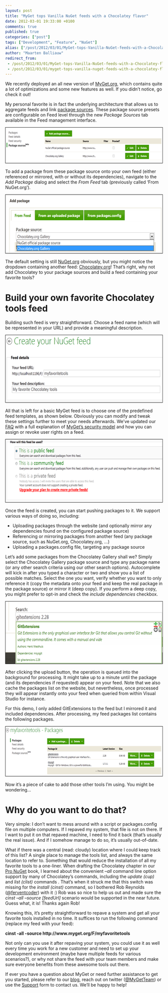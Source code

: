 ```yaml
---
layout: post
title: "MyGet tops Vanilla NuGet feeds with a Chocolatey flavor"
date: 2012-03-01 19:33:00 +0100
comments: true
published: true
categories: ["post"]
tags: ["Development", "Feature", "NuGet"]
alias: ["/post/2012/03/01/MyGet-tops-Vanilla-NuGet-feeds-with-a-Chocolatey-flavor.aspx", "/post/2012/03/01/myget-tops-vanilla-nuget-feeds-with-a-chocolatey-flavor.aspx"]
author: "Maarten Balliauw"
redirect_from:
 - /post/2012/03/01/MyGet-tops-Vanilla-NuGet-feeds-with-a-Chocolatey-flavor.aspx.html
 - /post/2012/03/01/myget-tops-vanilla-nuget-feeds-with-a-chocolatey-flavor.aspx.html
---
```


<p>We recently deployed an all new version of <a href="http://www.myget.org" target="_blank">MyGet.org</a>, which contains quite a lot of optimizations and some new features as well. If you didn&rsquo;t notice, go check it out!</p>
<p>My personal favorite is in fact the underlying architecture that allows us to aggregate feeds and link <a href="/post/2012/03/01/Introducing-MyGet-package-source-proxy-(beta).aspx" target="_blank">package sources</a>. These package source presets are configurable on Feed level through the new <em>Package Sources </em>tab available in the Feed management interface.</p>
<div style="display: inline-block;"><a href="/images/managePackageSources.png" target="_blank"><img style="background-image: none; padding-left: 0px; padding-right: 0px; display: inline; padding-top: 0px; border-width: 0px;" title="managePackageSources" src="/images/managePackageSources_thumb.png" alt="managePackageSources" width="642" height="115" border="0" /></a></div>
<p>To add a package from these package source onto your own feed (either referenced or mirrored, with or without its dependencies), navigate to the <em>Add Package </em>dialog and select the <em>From Feed</em> tab (previously called &lsquo;From NuGet.org&rsquo;).</p>
<div style="display: inline-block;"><a href="/images/addChocolateyPackage.png" target="_blank"><img style="background-image: none; padding-left: 0px; padding-right: 0px; display: inline; padding-top: 0px; border-width: 0px;" title="addChocolateyPackage" src="/images/addChocolateyPackage_thumb.png" alt="addChocolateyPackage" width="642" height="188" border="0" /></a></div>
<p>The default setting is still <a href="http://www.nuget.org" target="_blank">NuGet.org</a> obviously, but you might notice the dropdown containing another feed: <a href="http://www.chocolatey.org" target="_blank">Chocolatey.org</a>! That&rsquo;s right, why not add Chocolatey to your package sources and build a feed containing your favorite tools?</p>
<h1>Build your own favorite Chocolatey tools feed</h1>
<p>Building such feed is very straightforward. Choose a feed name (which will be represented in your URL) and provide a meaningful description.</p>
<div style="display: inline-block;"><a href="/images/myChocolateyFeedDetails.png" target="_blank"><img style="background-image: none; padding-left: 0px; padding-right: 0px; display: inline; padding-top: 0px; border-width: 0px;" title="myChocolateyFeedDetails" src="/images/myChocolateyFeedDetails_thumb.png" alt="myChocolateyFeedDetails" width="642" height="216" border="0" /></a></div>
<p>All that is left for a basic MyGet feed is to choose one of the predefined feed templates, as shown below. Obviously you can modify and tweak these settings further to meet your needs afterwards. We&rsquo;ve updated our <a title="Frequently Asked Questions" href="http://www.myget.org/site/Faq" target="_blank">FAQ</a> with a full explanation of <a title="MyGet's security model explained" href="http://www.myget.org/site/Faq-Security" target="_blank">MyGet&rsquo;s security model</a> and how you can assign or revoke user rights on a feed.</p>
<div style="display: inline-block;"><a href="/images/myChocolateyFeedTemplate.png" target="_blank"><img style="background-image: none; padding-left: 0px; padding-right: 0px; display: inline; padding-top: 0px; border-width: 0px;" title="myChocolateyFeedTemplate" src="/images/myChocolateyFeedTemplate_thumb.png" alt="myChocolateyFeedTemplate" width="642" height="202" border="0" /></a></div>
<p>Once the feed is created, you can start pushing packages to it. We support various ways of doing so, including:</p>
<ul>
<li>Uploading packages through the website (and optionally mirror any dependencies found on the configured package source)</li>
<li>Referencing or mirroring packages from another feed (any package source, such as NuGet.org, Chocolatey.org, &hellip;)</li>
<li>Uploading a packages.config file, targeting any package source</li>
</ul>
<p>Let&rsquo;s add some packages from the Chocolatey Gallery shall we? Simply select the Chocolatey Gallery package source and type any package name (or any other search criteria using our other search options). Autocomplete will kick in after you typed a character or two and show you a list of possible matches. Select the one you want, verify whether you want to only reference it (copy the metadata onto your feed and keep the real package in the package source) or mirror it (deep copy). If you perform a deep copy, you might prefer to opt-in and check the <em>include dependencies</em> checkbox.</p>
<div style="display: inline-block;"><a href="/images/addChocolateyPackageGitExtensions.png" target="_blank"><img style="background-image: none; padding-left: 0px; padding-right: 0px; display: inline; padding-top: 0px; border-width: 0px;" title="addChocolateyPackageGitExtensions" src="/images/addChocolateyPackageGitExtensions_thumb.png" alt="addChocolateyPackageGitExtensions" width="642" height="200" border="0" /></a></div>
<p>After clicking the upload button, the operation is queued into the background for processing. It might take up to a minute until the package (and its dependencies if requested) appear on your feed. Note that we also cache the packages list on the website, but nevertheless, once processed they will appear instantly onto your feed when queried from within Visual Studio for instance.</p>
<p>For this demo, I only added GitExtensions to the feed but I mirrored it and included dependencies. After processing, my feed packages list contains the following packages.</p>
<div style="display: inline-block;"><a href="/images/myFavoriteToolsPackagesList.png" target="_blank"><img style="background-image: none; padding-left: 0px; padding-right: 0px; display: inline; padding-top: 0px; border-width: 0px;" title="myFavoriteToolsPackagesList" src="/images/myFavoriteToolsPackagesList_thumb.png" alt="myFavoriteToolsPackagesList" width="642" height="160" border="0" /></a></div>
<p>Now it&rsquo;s a piece of cake to add those other tools I&rsquo;m using. You might be wondering&hellip;</p>
<h1>Why do you want to do that?</h1>
<p>Very simple: I don&rsquo;t want to mess around with a script or packages.config file on multiple computers. If I repaved my system, that file is not on there. If I want to put it on that repaved machine, I need to find it back (that&rsquo;s usually the real issue). And if I somehow manage to do so, it&rsquo;s usually out-of-date.</p>
<p>What if there was a central (read: cloudy) location where I could keep track of this list? A single place to manage the tools list, and always the same location to refer to. Something that would reduce the installation of all my favorite tools to a one-liner. When drafting the Chocolatey chapter in our <a href="http://www.apress.com/9781430241911" target="_blank">Pro NuGet</a> book, I learned about the convenient &ndash;<em>all</em> command line option support by many of Chocolatey&rsquo;s commands, including the <em>update (cup)</em> and <em>list (clist)</em> commands . That&rsquo;s when it struck me that this switch was missing for the <em>install</em> <em>(cinst)</em> command, so I bothered Rob Reynolds (<a href="http://twitter.com/ferventcoder" target="_blank">@ferventcoder</a>) with it :) Rob was so nice to help us out and made sure the <em>cinst &ndash;all &ndash;source</em>&nbsp;<em>[feedUrl]</em> scenario would be supported in the near future. Guess what, it is! Thanks again Rob!</p>
<p>Knowing this, it&rsquo;s pretty straightforward to repave a system and get all your favorite tools installed in no time. It suffices to run the following command (replace my feed with your feed):</p>
<div id="scid:f32c3428-b7e9-4f15-a8ea-c502c7ff2e88:5ec4e8db-8793-439a-9db0-1b5a3641b3ef" class="wlWriterEditableSmartContent" style="margin: 0px; display: inline; float: none; padding: 0px;"><strong>cinst -all -source http://www.myget.org/F/myfavoritetools</strong></div>
<p>Not only can you use it after repaving your system, you could use it as well every time you work for a new customer and need to set up your development environment (maybe have multiple feeds for various scenarios?), or why not share the feed with your team members and make sure everyone benefits from these awesome tools out there.</p>
<p>If ever you have a question about MyGet or need further assistance to get you started, please refer to our <a title="MyGet Blog" href="" target="_blank">blog</a>, reach out on twitter (<a title="Follow us on Twitter!" href="https://twitter.com/MyGetTeam" target="_blank">@MyGetTeam</a>) or use the <a href="http://www.myget.org/Support" target="_blank">Support</a> form to contact us. We&rsquo;ll be happy to help!</p>



